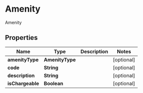 

# Amenity

Amenity

## Properties

| Name | Type | Description | Notes |
|------------ | ------------- | ------------- | -------------|
|**amenityType** | **AmenityType** |  |  [optional] |
|**code** | **String** |  |  [optional] |
|**description** | **String** |  |  [optional] |
|**isChargeable** | **Boolean** |  |  [optional] |



